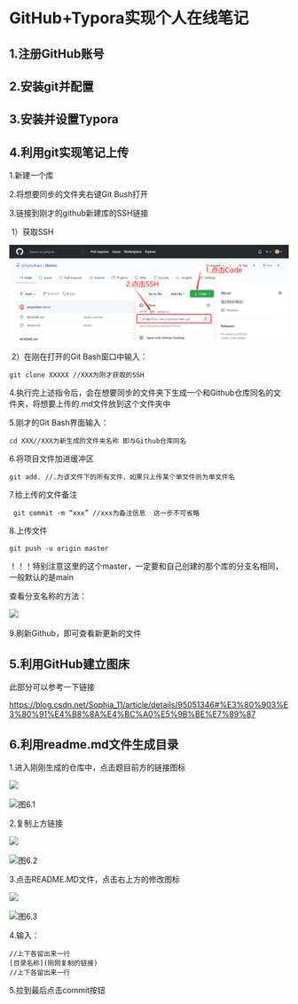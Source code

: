 # GitHub+Typora实现个人在线笔记

## 1.注册GitHub账号

## 2.安装git并配置

## 3.安装并设置Typora

## 4.利用git实现笔记上传

1.新建一个库

2.将想要同步的文件夹右键Git Bush打开

3.链接到刚才的github新建库的SSH链接

​	1）获取SSH

![](https://github.com/yinyouhao/github-typora/blob/main/images/%E5%9B%BE%E7%89%874.1.jpg)

​	2）在刚在打开的Git Bash窗口中输入：

```
git clone XXXXX //XXX为刚才获取的SSH
```

4.执行完上述指令后，会在想要同步的文件夹下生成一个和Github仓库同名的文件夹，将想要上传的.md文件放到这个文件夹中

5.刚才的Git Bash界面输入：

```
cd XXX//XXX为新生成的文件夹名称 即与Github仓库同名
```

6.将项目文件加进缓冲区

```
git add. //.为该文件下的所有文件，如果只上传某个单文件则为单文件名
```

7.给上传的文件备注

```
 git commit -m “xxx” //xxx为备注信息  这一步不可省略 
```

8.上传文件

```
git push -u origin master
```

！！！特别注意这里的这个master，一定要和自己创建的那个库的分支名相同，一般默认的是main

查看分支名称的方法：

![](https://github.com/yinyouhao/github-typora/blob/main/images/%E5%9B%BE4.2.jpg)

9.刷新Github，即可查看新更新的文件

## 5.利用GitHub建立图床
此部分可以参考一下链接

https://blog.csdn.net/Sophia_11/article/details/95051346#%E3%80%903%E3%80%91%E4%B8%8A%E4%BC%A0%E5%9B%BE%E7%89%87

## 6.利用readme.md文件生成目录

 1.进入刚刚生成的仓库中，点击题目前方的链接图标

![](https://github.com/yinyouhao/github-typora/blob/main/images/%E5%9B%BE6.1.jpg)

![图6.1](assets/图6.1.jpg)

 2.复制上方链接

![](https://github.com/yinyouhao/github-typora/blob/main/images/%E5%9B%BE6.2.jpg)

![图6.2](assets/图6.2.jpg)

 3.点击README.MD文件，点击右上方的修改图标

![](https://github.com/yinyouhao/github-typora/blob/main/images/%E5%9B%BE6.3.jpg)

![图6.3](assets/图6.3.jpg)

 4.输入：

```
//上下各留出来一行
[目录名称](刚刚复制的链接)
//上下各留出来一行
```

5.拉到最后点击commit按钮



